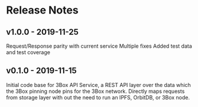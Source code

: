 # Release Notes

## v1.0.0 - 2019-11-25

Request/Response parity with current service
Multiple fixes
Added test data and test coverage

## v0.1.0 - 2019-11-15

Initial code base for 3Box API Service, a REST API layer over the data which the 3Box pinning node pins for the 3Box network. Directly maps requests from storage layer with out the need to run an IPFS, OrbitDB, or 3Box node.
